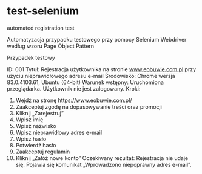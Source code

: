 # test-selenium
automated registration test

Automatyzacja przypadku testowego przy pomocy Selenium Webdriver według wzoru Page Object Pattern

Przypadek testowy

ID: 001
Tytuł: Rejestracja użytkownika na stronie www.eobuwie.com.pl przy użyciu nieprawidłowego adresu e-mail
Środowisko: Chrome wersja 83.0.4103.61, Ubuntu (64-bit)
Warunek wstępny: Uruchomiona przeglądarka. Użytkownik nie jest zalogowany.
Kroki:
1. Wejdź na stronę https://www.eobuwie.com.pl/
2. Zaakceptuj zgodę na dopasowywanie treści oraz promocji
3. Kliknij „Zarejestruj”
4. Wpisz imię
5. Wpisz nazwisko
6. Wpisz nieprawidłowy adres e-mail
7. Wpisz hasło
8. Potwierdź hasło
9. Zaakceptuj regulamin
10. Kliknij „Załóż nowe konto”
Oczekiwany rezultat:
Rejestracja nie udaje się. Pojawia się komunikat „Wprowadzono niepoprawny adres e-mail”.
